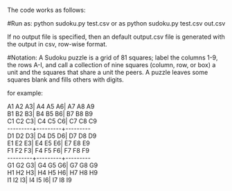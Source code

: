The code works as follows:

#Run as: 
    python sudoku.py test.csv 
or as
    python sudoku.py test.csv out.csv

If no output file is specified, then an default output.csv file is generated with the output in csv, row-wise format.

#Notation:
A Sudoku puzzle is a grid of 81 squares; label the columns 1-9, the rows A-I, and call a collection of nine squares (column, row, or box) a unit and the squares that share a unit the peers. A puzzle leaves some squares blank and fills others with digits. 

for example:

 A1 A2 A3| A4 A5 A6| A7 A8 A9    
 B1 B2 B3| B4 B5 B6| B7 B8 B9    
 C1 C2 C3| C4 C5 C6| C7 C8 C9    
---------+---------+---------    
 D1 D2 D3| D4 D5 D6| D7 D8 D9    
 E1 E2 E3| E4 E5 E6| E7 E8 E9    
 F1 F2 F3| F4 F5 F6| F7 F8 F9    
---------+---------+---------    
 G1 G2 G3| G4 G5 G6| G7 G8 G9    
 H1 H2 H3| H4 H5 H6| H7 H8 H9    
 I1 I2 I3| I4 I5 I6| I7 I8 I9    